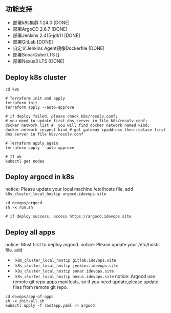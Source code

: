 
## 功能支持 

- 部署k8s集群 1.24.0 [DONE]
- 部署ArgoCD 2.6.7  [DONE]
- 部署Jenkins 2.415-jdk11 [DONE]
- 部署GitLab [DONE]
- 自定义Jenkins Agent镜像Dockerfile [DONE]
- 部署SonarQube LTS []
- 部署Nexus3 LTS [DONE]

## Deploy k8s cluster 

```
cd k8s 

# Terraform init and apply 
terraform init 
terraform apply --auto-approve 

# if deploy failed. please check k8s/resolv.conf;
# you need to update first dns server in file k8s/resolv.conf;
docker network list #  you will find docker network named kind;
docker network inspect kind # get gateway ipaddress then replace first dns server in file k8s/resolv.conf

# Terraform apply again
terraform apply --auto-approve 

# If ok
kubectl get nodes

```

## Deploy argocd in k8s

notice: Please update your local machine /etc/hosts file. add ` k8s_cluster_local_hostip argocd.idevops.site`

```
cd devops/argocd
sh -x run.sh

# if deploy success, access https://argocd.idevops.site 

```

## Deploy all apps 
notice: Must first to deploy argocd.
notice: Please update your /etc/hosts file. add 
- ` k8s_cluster_local_hostip gitlab.idevops.site`
- ` k8s_cluster_local_hostip jenkins.idevops.site`
- ` k8s_cluster_local_hostip sonar.idevops.site`
- ` k8s_cluster_local_hostip nexus.idevops.site`
notice: Argocd use remote git repo apps manifests, so if you need update,please update files from remote git repo.

```
cd devops/app-of-apps
sh -x init-all.sh
kubectl apply -f rootapp.yaml -n argocd
```